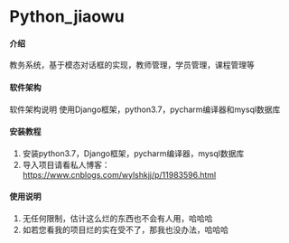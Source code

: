 # Python_jiaowu

#### 介绍
教务系统，基于模态对话框的实现，教师管理，学员管理，课程管理等

#### 软件架构
软件架构说明
使用Django框架，python3.7，pycharm编译器和mysql数据库

#### 安装教程

1.  安装python3.7，Django框架，pycharm编译器，mysql数据库
2.  导入项目请看私人博客：https://www.cnblogs.com/wylshkjj/p/11983596.html

#### 使用说明

1.  无任何限制，估计这么烂的东西也不会有人用，哈哈哈
2.  如若您看我的项目烂的实在受不了，那我也没办法，哈哈哈


